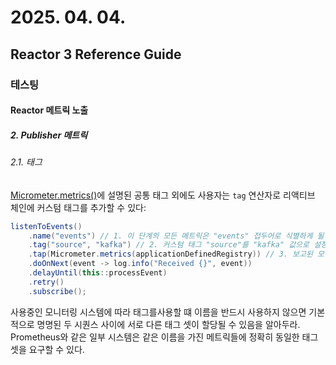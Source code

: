 # 2025. 04. 04.

## Reactor 3 Reference Guide

### 테스팅

#### Reactor 메트릭 노출

##### 2. Publisher 메트릭

###### 2.1. 태그

[Micrometer.metrics()][reactor-core-micrometer-metrics-details]에 설명된 공통 태그 외에도 사용자는 `tag` 연산자로 리액티브 체인에 커스텀 태그를 추가할 수 있다:

```java
listenToEvents()
    .name("events") // 1. 이 단계의 모든 메트릭은 "events" 접두어로 식별하게 될 것이다.
    .tag("source", "kafka") // 2. 커스텀 태그 "source"를 "kafka" 값으로 설정한다.
    .tap(Micrometer.metrics(applicationDefinedRegistry)) // 3. 보고된 모든 메트릭은 공통 태그 외에 `source=kafka` 태그가 할당된다.
    .doOnNext(event -> log.info("Received {}", event))
    .delayUntil(this::processEvent)
    .retry()
    .subscribe();
```

사용중인 모니터링 시스템에 따라 태그를사용할 떄 이름을 반드시 사용하지 않으면 기본적으로 명명된 두 시퀀스 사이에 서로 다른 태그 셋이 할당될 수 있음을 알아두라. Prometheus와 같은 일부 시스템은 같은 이름을 가진 메트릭들에 정확히 동일한 태그 셋을 요구할 수 있다.



[reactor-core-micrometer-metrics-details]: https://projectreactor.io/docs/core/release/reference/metrics-details.html#micrometer-details-metrics
